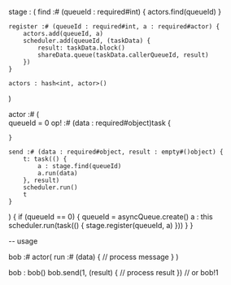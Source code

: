 stage : (
	find :# (queueId : required#int) {
		actors.find(queueId)
	}

	register :# (queueId : required#int, a : required#actor) {
		actors.add(queueId, a)
		scheduler.add(queueId, (taskData) {
			result: taskData.block()
			shareData.queue(taskData.callerQueueId, result)
		})
	}

	actors : hash<int, actor>()
)

actor :# (	
	queueId = 0
	op! :# (data : required#object)task {

	}

	send :# (data : required#object, result : empty#()object) {
		t: task(() {
			a : stage.find(queueId)
			a.run(data)
		}, result)
		scheduler.run()
		t
	}
) {
	if (queueId == 0) {
		queueId = asyncQueue.create()
		a : this
		scheduler.run(task(() {
			stage.register(queueId, a)
		}))
	}
}

-- usage

bob :# actor(
	run :# (data) {
		// process message
	}
) 

bob : bob()
bob.send(1, (result) {
	// process result
})
// or
bob!1
